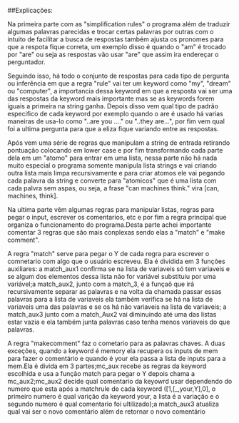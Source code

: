 ##Explicações:

Na primeira parte com as "simplification rules" o programa além de traduzir algumas palavras parecidas e trocar certas palavras por outras com o intuito de facilitar a busca de respostas também ajusta os pronomes para que a respota fique correta, um exemplo disso é quando o "am" é trocado por "are" ou seja as respostas vão usar "are" que assim ira endereçar o perguntador.

Seguindo isso, há todo o conjunto de respostas para cada tipo de pergunta ou inferência em que a regra "rule" vai ter um keyword como "my", "dream" ou "computer", a importancia dessa keyword em que a resposta vai ser uma das respostas da keyword mais importante mas se as keywords forem iguais a primeira na string ganha. Depois disso vem qual tipo de padrão especifico de cada keyword por exemplo quando o are é usado há varias maneiras de usa-lo como "..are you ...." ou "..they are...", por fim vem qual foi a ultima pergunta para que a eliza fique variando entre as respostas.

Após vem uma série de regras que manipulam a string de entrada retirando pontuação colocando em lower case e por fim transformando cada parte dela em um "atomo" para entrar em uma lista, nessa parte não há nada muito especial o programa somente manipula lista strings e vai criando outra lista mais limpa recursivamente e para criar atomos ele vai pegando cada palavra da string e converte para "atomicos" que é uma lista com cada palvra sem aspas, ou seja, a frase "can machines think." vira [can, machines, think].

Na ultima parte vêm algumas regras para manipular listas, regras para pegar o input, escrever os comentarios, etc e por fim a regra principal que organiza o funcionamento do programa.Desta parte achei importante comentar 3 regras que são mais conplexas sendo elas a "match" e "make comment".

A regra "match" serve para pegar o Y de cada regra para escrever o comnetario com algo que o usuário escreveu. Ela é dividida em 3 funções auxiliares: a match_aux1 confirma se na lista de variaveis só tem variaveis e se algum dos elementos dessa lista não for variável substituiu por uma variável;a match_aux2, junto com a match_3, é a funçaõ que irá recursivamente separar as palavras e na volta da chamada passar essas palavras para a lista de variaveis ela também verifica se há na lista de variaveis uma das palavras e se os há não variaveis na lista de variaveis; a match_aux3 junto com a match_Aux2 vai diminuindo até uma das listas estar vazia e ela também junta palavras caso tenha menos variaveis do que palavras.

A regra "makecomment" faz o cometario para as palavras chaves. A duas exceções, quando a keyword é memory ela recupera os inputs de mem para fazer o comentário e quando é your ela passa a lista de inputs para a mem.Ela é divida em 3 partes;mc_aux recebe as regras da keyword escolhida e usa a função match para pegar o Y depois chama a mc_aux2;mc_aux2 decide qual comentario da keyowrd usar dependendo do numero que esta após a matchrule de cada keyword ([1,[_,your,Y],0], o primeiro numero é qual varição da keyword your, a lista é a variação e o segundo numero é qual comentario foi ultilizado);a match_aux3 atualiza qual vai ser o novo comentário além de retornar o novo comentário
